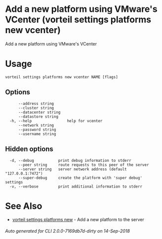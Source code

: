# Add a new platform using VMware's VCenter (vorteil settings platforms new vcenter)

Add a new platform using VMware's VCenter

# Usage

```
vorteil settings platforms new vcenter NAME [flags]
```

## Options

```
      --address string      
      --cluster string      
      --datacenter string   
      --datastore string    
  -h, --help                help for vcenter
      --network string      
      --password string     
      --username string     
```

## Hidden options

```
  -d, --debug           print debug information to stderr
      --peer string     route requests to this peer of the server
      --server string   server network address (default "127.0.0.1:7472")
      --super-debug     create the platform with 'super debug' settings
  -v, --verbose         print additional information to stderr
```

# See Also

* [vorteil settings platforms new](../platforms_new)	 - Add a new platform to the server

###### Auto generated for CLI 2.0.0-7169db7d-dirty on 14-Sep-2018
